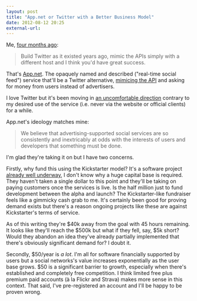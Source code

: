 ```yaml
---
layout: post
title: "App.net or Twitter with a Better Business Model"
date: 2012-08-12 20:25
external-url: 
---
```


Me, [four months ago](https://twitter.com/jimwhimpey/status/218849763532087296):

> Build Twitter as it existed years ago, mimic the APIs simply with a different host and I think you'd have great success.

That's [App.net](https://join.app.net/). The opaquely named and described ("real-time social feed") service that'll be a Twitter alternative, [mimicing the API](https://github.com/appdotnet/api-spec/blob/master/objects.md) and asking for money from users instead of advertisers.

I love Twitter but it's been moving in [an uncomfortable direction](https://dev.twitter.com/blog/delivering-consistent-twitter-experience) contrary to my desired use of the service (i.e. never via the website or official clients) for a while. 

App.net's ideology matches mine: 

> We believe that advertising-supported social services are so consistently and inextricably at odds with the interests of users and developers that something must be done.

I'm glad they're taking it on but I have two concerns.

Firstly, why fund this using the Kickstarter model? It's a software project [already well underway](https://alpha.app.net/global/), I don't know why a huge capital base is required. They haven't taken a single dollar to this point and they'll be taking on paying customers once the services is live. Is the half million just to fund development between the alpha and launch? The Kickstarter-like fundraiser feels like a gimmicky cash grab to me. It's certainly been good for proving demand exists but there's a reason ongoing projects like these are against Kickstarter's terms of service.

As of this writing they're $40k away from the goal with 45 hours remaining. It looks like they'll reach the $500k but what if they fell, say, $5k short? Would they abandon an idea they've already partially implemented that there's obviously significant demand for? I doubt it.

Secondly, $50/year is *a lot*. I'm all for software financially supported by users but a social networks's value increases exponentially as the user base grows. $50 is a significant barrier to growth, especially when there's established and completely free competition. I think limited free plus premium paid accounts (à la Flickr and Strava) makes more sense in this context. That said, I've pre-registered an account and I'll be happy to be proven wrong.